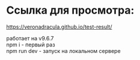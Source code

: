 # Ссылка для просмотра:  
https://veronadracula.github.io/test-result/  

работает на v9.6.7  
npm i - первый раз  
npm run dev - запуск на локальном сервере
